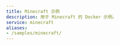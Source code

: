 ```yaml
---
title: Minecraft 示例
description: 用于 Minecraft 的 Docker 示例。
service: minecraft
aliases:
- /samples/minecraft/
---
```

